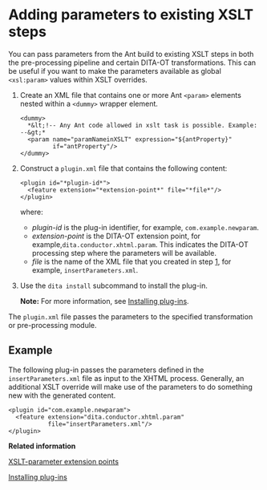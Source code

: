 # Adding parameters to existing XSLT steps

You can pass parameters from the Ant build to existing XSLT steps in both the pre-processing pipeline and certain DITA-OT transformations. This can be useful if you want to make the parameters available as global `<xsl:param>` values within XSLT overrides.

1.  Create an XML file that contains one or more Ant `<param>` elements nested within a `<dummy>` wrapper element.

    ```
    <dummy>
      *&lt;!-- Any Ant code allowed in xslt task is possible. Example: --&gt;*
      <param name="paramNameinXSLT" expression="${antProperty}" 
             if="antProperty"/>
    </dummy>
    ```

2.  Construct a `plugin.xml` file that contains the following content:

    ```
    <plugin id="*plugin-id*">
      <feature extension="*extension-point*" file="*file*"/>
    </plugin>
    ```

    where:

    -   *plugin-id* is the plug-in identifier, for example, `com.example.newparam`.
    -   *extension-point* is the DITA-OT extension point, for example,`dita.conductor.xhtml.param`. This indicates the DITA-OT processing step where the parameters will be available.
    -   *file* is the name of the XML file that you created in step [1](plugin-xsltparams.md#create-xml-file), for example, `insertParameters.xml`.
3.  Use the `dita install` subcommand to install the plug-in.

    **Note:** For more information, see [Installing plug-ins](plugins-installing.md).


The `plugin.xml` file passes the parameters to the specified transformation or pre-processing module.

## Example

The following plug-in passes the parameters defined in the `insertParameters.xml` file as input to the XHTML process. Generally, an additional XSLT override will make use of the parameters to do something new with the generated content.

```
<plugin id="com.example.newparam">
  <feature extension="dita.conductor.xhtml.param" 
           file="insertParameters.xml"/>
</plugin>
```

**Related information**  


[XSLT-parameter extension points](plugin-extension-points-xslt-parameters.md)

[Installing plug-ins](plugins-installing.md)

